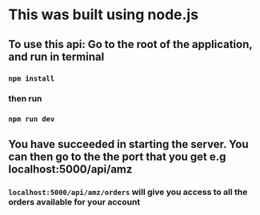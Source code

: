 # This was built using node.js 
## To use this api: Go to the root of the application, and run in terminal

### `npm install`

### then run

### `npm run dev`

## You have succeeded in starting the server. You can then go to the the port that you get e.g localhost:5000/api/amz

### `localhost:5000/api/amz/orders` will give you access to all the orders available for your account